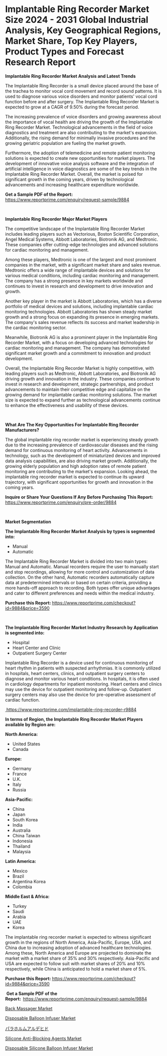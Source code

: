 <p><h1>Implantable Ring Recorder Market Size 2024 - 2031 Global Industrial Analysis, Key Geographical Regions, Market Share, Top Key Players, Product Types and Forecast Research Report</h1></p><p><strong>Implantable Ring Recorder Market Analysis and Latest Trends</strong></p>
<p><p>The Implantable Ring Recorder is a small device placed around the base of the trachea to monitor vocal cord movement and record sound patterns. It is used to diagnose various voice disorders and monitor patients' vocal cord function before and after surgery. The Implantable Ring Recorder Market is expected to grow at a CAGR of 9.50% during the forecast period.</p><p>The increasing prevalence of voice disorders and growing awareness about the importance of vocal health are driving the growth of the Implantable Ring Recorder Market. Technological advancements in the field of voice diagnostics and treatment are also contributing to the market's expansion. Additionally, the rising demand for minimally invasive procedures and the growing geriatric population are fueling the market growth.</p><p>Furthermore, the adoption of telemedicine and remote patient monitoring solutions is expected to create new opportunities for market players. The development of innovative voice analysis software and the integration of artificial intelligence in voice diagnostics are some of the key trends in the Implantable Ring Recorder Market. Overall, the market is poised for significant growth in the coming years, driven by technological advancements and increasing healthcare expenditure worldwide.</p></p>
<p><strong>Get a Sample PDF of the Report:&nbsp;</strong> <a href="https://www.reportprime.com/enquiry/request-sample/9884">https://www.reportprime.com/enquiry/request-sample/9884</a></p>
<p>&nbsp;</p>
<p><strong>Implantable Ring Recorder Major Market Players</strong></p>
<p><p>The competitive landscape of the Implantable Ring Recorder Market includes leading players such as Vectorious, Boston Scientific Corporation, Angel Medical Systems, Abbott Laboratories, Biotronik AG, and Medtronic. These companies offer cutting-edge technologies and advanced solutions for cardiac monitoring and management.</p><p>Among these players, Medtronic is one of the largest and most prominent companies in the market, with a significant market share and sales revenue. Medtronic offers a wide range of implantable devices and solutions for various medical conditions, including cardiac monitoring and management. The company has a strong presence in key markets worldwide and continues to invest in research and development to drive innovation and growth.</p><p>Another key player in the market is Abbott Laboratories, which has a diverse portfolio of medical devices and solutions, including implantable cardiac monitoring technologies. Abbott Laboratories has shown steady market growth and a strong focus on expanding its presence in emerging markets. The company's sales revenue reflects its success and market leadership in the cardiac monitoring sector.</p><p>Meanwhile, Biotronik AG is also a prominent player in the Implantable Ring Recorder Market, with a focus on developing advanced technologies for cardiac monitoring and management. The company has demonstrated significant market growth and a commitment to innovation and product development.</p><p>Overall, the Implantable Ring Recorder Market is highly competitive, with leading players such as Medtronic, Abbott Laboratories, and Biotronik AG driving growth and innovation in the industry. These companies continue to invest in research and development, strategic partnerships, and product advancements to maintain their competitive edge and capitalize on the growing demand for implantable cardiac monitoring solutions. The market size is expected to expand further as technological advancements continue to enhance the effectiveness and usability of these devices.</p></p>
<p>&nbsp;</p>
<p><strong>What Are The Key Opportunities For Implantable Ring Recorder Manufacturers?</strong></p>
<p><p>The global implantable ring recorder market is experiencing steady growth due to the increasing prevalence of cardiovascular diseases and the rising demand for continuous monitoring of heart activity. Advancements in technology, such as the development of miniaturized devices and improved data analysis capabilities, are also driving market growth. Additionally, the growing elderly population and high adoption rates of remote patient monitoring are contributing to the market's expansion. Looking ahead, the implantable ring recorder market is expected to continue its upward trajectory, with significant opportunities for growth and innovation in the coming years.</p></p>
<p><strong>Inquire or Share Your Questions If Any Before Purchasing This Report:</strong> <a href="https://www.reportprime.com/enquiry/pre-order/9884">https://www.reportprime.com/enquiry/pre-order/9884</a></p>
<p>&nbsp;</p>
<p><strong>Market Segmentation</strong></p>
<p><strong>The Implantable Ring Recorder Market Analysis by types is segmented into:</strong></p>
<p><ul><li>Manual</li><li>Automatic</li></ul></p>
<p><p>The Implantable Ring Recorder Market is divided into two main types: Manual and Automatic. Manual recorders require the user to manually start and stop recordings, allowing for more control and customization of data collection. On the other hand, Automatic recorders automatically capture data at predetermined intervals or based on certain criteria, providing a more hands-off approach to recording. Both types offer unique advantages and cater to different preferences and needs within the medical industry.</p></p>
<p><strong>Purchase this Report:&nbsp;</strong><a href="https://www.reportprime.com/checkout?id=9884&price=3590">https://www.reportprime.com/checkout?id=9884&price=3590</a></p>
<p>&nbsp;</p>
<p><strong>The Implantable Ring Recorder Market Industry Research by Application is segmented into:</strong></p>
<p><ul><li>Hospital</li><li>Heart Center and Clinic</li><li>Outpatient Surgery Center</li></ul></p>
<p><p>Implantable Ring Recorder is a device used for continuous monitoring of heart rhythm in patients with suspected arrhythmias. It is commonly utilized in hospitals, heart centers, clinics, and outpatient surgery centers to diagnose and monitor various heart conditions. In hospitals, it is often used in cardiology departments for inpatient monitoring. Heart centers and clinics may use the device for outpatient monitoring and follow-up. Outpatient surgery centers may also use the device for pre-operative assessment of cardiac function.</p></p>
<p><a href="https://www.reportprime.com/implantable-ring-recorder-r9884">&nbsp;https://www.reportprime.com/implantable-ring-recorder-r9884</a></p>
<p><strong>In terms of Region, the Implantable Ring Recorder Market Players available by Region are:</strong></p>
<p>
    <p> <strong> North America: </strong>
        <ul>
            <li>United States</li>
            <li>Canada</li>
        </ul>
        </p> 
    <p> <strong> Europe: </strong>
        <ul>
            <li>Germany</li>
            <li>France</li>
            <li>U.K.</li>
            <li>Italy</li>
            <li>Russia</li>
        </ul>
        </p> 
    <p> <strong> Asia-Pacific: </strong>
        <ul>
            <li>China</li>
            <li>Japan</li>
            <li>South Korea</li>
            <li>India</li>
            <li>Australia</li>
            <li>China Taiwan</li>
            <li>Indonesia</li>
            <li>Thailand</li>
            <li>Malaysia</li>
        </ul>
        </p> 
    <p> <strong> Latin America: </strong>
        <ul>
            <li>Mexico</li>
            <li>Brazil</li>
            <li>Argentina Korea</li>
            <li>Colombia</li>
        </ul>
        </p> 
    <p> <strong> Middle East & Africa: </strong>
        <ul>
            <li>Turkey</li>
            <li>Saudi</li>
            <li>Arabia</li>
            <li>UAE</li>
            <li>Korea</li>
        </ul>
    </p>
    </p>
<p><p>The implantable ring recorder market is expected to witness significant growth in the regions of North America, Asia-Pacific, Europe, USA, and China due to increasing adoption of advanced healthcare technologies. Among these, North America and Europe are projected to dominate the market with a market share of 35% and 30% respectively. Asia-Pacific and USA are expected to follow suit with market shares of 20% and 10% respectively, while China is anticipated to hold a market share of 5%.</p></p>
<p><strong>Purchase this Report: </strong><a href="https://www.reportprime.com/checkout?id=9884&price=3590">https://www.reportprime.com/checkout?id=9884&price=3590</a></p>
<p>&nbsp;<strong>Get a Sample PDF of the Report:&nbsp;&nbsp;</strong><a href="https://www.reportprime.com/enquiry/request-sample/9884">https://www.reportprime.com/enquiry/request-sample/9884</a></p>
<p><strong></strong></p>
<p><p><a href="https://issuu.com/reportprime-2/docs/back-massager-market-size-2030.pptx">Back Massager Market</a></p><p><a href="https://github.com/ruddyyedelwadw/Market-Research-Report-List-2/blob/main/disposable-balloon-infuser-market.md">Disposable Balloon Infuser Market</a></p><p><a href="https://github.com/alyle7648/Market-Research-Report-List-1/blob/main/623169479013.md">パラホルムアルデヒド</a></p><p><a href="https://www.linkedin.com/pulse/silicone-anti-blocking-agents-market-size-growth-outlook-ftuxc">Silicone Anti-Blocking Agents Market</a></p><p><a href="https://github.com/lorenzaSchmeler/Market-Research-Report-List-1/blob/main/disposable-silicone-balloon-infuser-market.md">Disposable Silicone Balloon Infuser Market</a></p></p>
